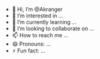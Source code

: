 - 👋 Hi, I’m @Akranger
- 👀 I’m interested in ...
- 🌱 I’m currently learning ...
- 💞️ I’m looking to collaborate on ...
- 📫 How to reach me ...
- 😄 Pronouns: ...
- ⚡ Fun fact: ...

<!---
Akranger/Akranger is a ✨ special ✨ repository because its `README.md` (this file) appears on your GitHub profile.
You can click the Preview link to take a look at your changes.
--->

